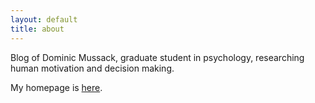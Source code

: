 ```yaml
---
layout: default
title: about
---
```

<!--{% marginfigure 'mf-fig-1' 'assets/img/brainpaper.png' 'My brain, taken from a neuroimaging course.' %}
-->

Blog of Dominic Mussack, graduate student in psychology, researching human motivation and decision making.

My homepage is [here](http://mussack.github.io).
